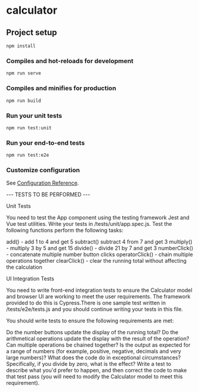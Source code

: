 # calculator

## Project setup
```
npm install
```

### Compiles and hot-reloads for development
```
npm run serve
```

### Compiles and minifies for production
```
npm run build
```

### Run your unit tests
```
npm run test:unit
```

### Run your end-to-end tests
```
npm run test:e2e
```

### Customize configuration
See [Configuration Reference](https://cli.vuejs.org/config/).

--- TESTS TO BE PERFORMED ---

Unit Tests

You need to test the App component using the testing framework Jest and Vue test utilities. Write your tests in /tests/unit/app.spec.js. Test the following functions perform the following tasks:

add() - add 1 to 4 and get 5
subtract() subtract 4 from 7 and get 3
multiply() - multiply 3 by 5 and get 15
divide() - divide 21 by 7 and get 3
numberClick() - concatenate multiple number button clicks
operatorClick() - chain multiple operations together
clearClick() - clear the running total without affecting the calculation

UI Integration Tests

You need to write front-end integration tests to ensure the Calculator model and browser UI are working to meet the user requirements. The framework provided to do this is Cypress.There is one sample test written in /tests/e2e/tests.js and you should continue writing your tests in this file.

You should write tests to ensure the following requirements are met:

Do the number buttons update the display of the running total?
Do the arithmetical operations update the display with the result of the operation?
Can multiple operations be chained together?
Is the output as expected for a range of numbers (for example, positive, negative, decimals and very large numbers)?
What does the code do in exceptional circumstances? Specifically, if you divide by zero, what is the effect? Write a test to describe what you'd prefer to happen, and then correct the code to make that test pass (you will need to modify the Calculator model to meet this requirement).
